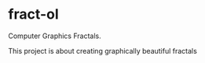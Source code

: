 # fract-ol
Computer Graphics Fractals.

This project is about creating graphically beautiful fractals

